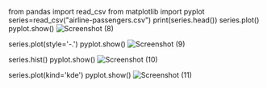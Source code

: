 from pandas import read_csv
from matplotlib import pyplot
series=read_csv("airline-passengers.csv")
print(series.head())
series.plot()
pyplot.show()
![Screenshot (8)](https://github.com/user-attachments/assets/63c106c6-211c-4e20-9d73-baaca0527d79)

series.plot(style='-.')
pyplot.show()
![Screenshot (9)](https://github.com/user-attachments/assets/7352efea-6dec-4728-a8b7-9f3a8a16bfe6)

series.hist()
pyplot.show()
![Screenshot (10)](https://github.com/user-attachments/assets/92a0cdb2-d40f-4895-9465-87a8e93bb7bf)

series.plot(kind='kde')
pyplot.show() 
![Screenshot (11)](https://github.com/user-attachments/assets/f3ac3fd7-0336-4ac2-99ea-89fb501b0dff)

